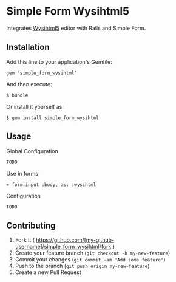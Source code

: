 # Simple Form Wysihtml5

Integrates [Wysihtml5](http://xing.github.io/wysihtml5) editor with Rails and Simple Form.

## Installation

Add this line to your application's Gemfile:

    gem 'simple_form_wysihtml'

And then execute:

    $ bundle

Or install it yourself as:

    $ gem install simple_form_wysihtml

## Usage

Global Configuration

    TODO
    
Use in forms

    = form.input :body, as: :wysihtml
    
Configuration

    TODO

## Contributing

1. Fork it ( https://github.com/[my-github-username]/simple_form_wysihtml/fork )
2. Create your feature branch (`git checkout -b my-new-feature`)
3. Commit your changes (`git commit -am 'Add some feature'`)
4. Push to the branch (`git push origin my-new-feature`)
5. Create a new Pull Request
